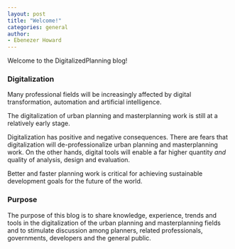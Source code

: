 ```yaml
---
layout: post
title: "Welcome!"
categories: general
author:
- Ebenezer Howard
---
```


Welcome to the DigitalizedPlanning blog!



### Digitalization

Many professional fields will be increasingly affected by digital transformation, automation and artificial intelligence. 

The digitalization of urban planning and masterplanning work is still at a relatively early stage. 

Digitalization has positive and negative consequences. There are fears that digitalization will de-professionalize urban planning and masterplanning work. On the other hands, digital tools will enable a far higher quantity *and* quality of analysis, design and evaluation.

Better and faster planning work is critical for achieving sustainable development goals for the future of the world.


### Purpose

The purpose of this blog is to share knowledge, experience, trends and tools in the digitalization of the urban planning and masterplanning fields and to stimulate discussion among planners, related professionals, governments, developers and the general public.



